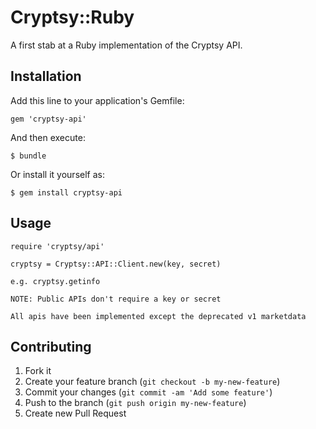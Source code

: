 # Cryptsy::Ruby

A first stab at a Ruby implementation of the Cryptsy API.

## Installation

Add this line to your application's Gemfile:

    gem 'cryptsy-api'

And then execute:

    $ bundle

Or install it yourself as:

    $ gem install cryptsy-api

## Usage

    require 'cryptsy/api'

    cryptsy = Cryptsy::API::Client.new(key, secret)
    
    e.g. cryptsy.getinfo

    NOTE: Public APIs don't require a key or secret

    All apis have been implemented except the deprecated v1 marketdata

## Contributing

1. Fork it
2. Create your feature branch (`git checkout -b my-new-feature`)
3. Commit your changes (`git commit -am 'Add some feature'`)
4. Push to the branch (`git push origin my-new-feature`)
5. Create new Pull Request
